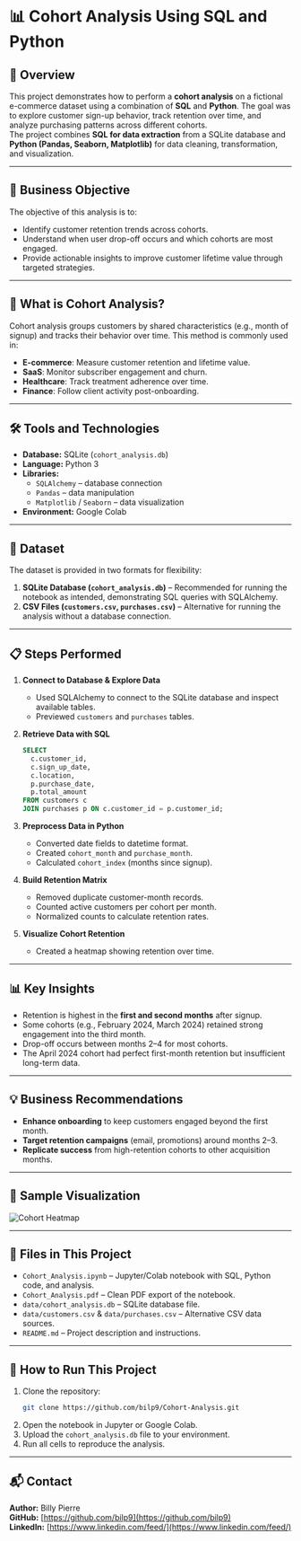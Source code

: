# 📊 Cohort Analysis Using SQL and Python

## 📌 Overview
This project demonstrates how to perform a **cohort analysis** on a fictional e-commerce dataset using a combination of **SQL** and **Python**. The goal was to explore customer sign-up behavior, track retention over time, and analyze purchasing patterns across different cohorts.  
The project combines **SQL for data extraction** from a SQLite database and **Python (Pandas, Seaborn, Matplotlib)** for data cleaning, transformation, and visualization.

---

## 🎯 Business Objective
The objective of this analysis is to:
- Identify customer retention trends across cohorts.
- Understand when user drop-off occurs and which cohorts are most engaged.
- Provide actionable insights to improve customer lifetime value through targeted strategies.

---

## 🧠 What is Cohort Analysis?
Cohort analysis groups customers by shared characteristics (e.g., month of signup) and tracks their behavior over time. This method is commonly used in:
- **E-commerce**: Measure customer retention and lifetime value.
- **SaaS**: Monitor subscriber engagement and churn.
- **Healthcare**: Track treatment adherence over time.
- **Finance**: Follow client activity post-onboarding.

---

## 🛠 Tools and Technologies
- **Database:** SQLite (`cohort_analysis.db`)
- **Language:** Python 3
- **Libraries:**
  - `SQLAlchemy` – database connection
  - `Pandas` – data manipulation
  - `Matplotlib` / `Seaborn` – data visualization
- **Environment:** Google Colab

---

## 📂 Dataset
The dataset is provided in two formats for flexibility:  
1. **SQLite Database (`cohort_analysis.db`)** – Recommended for running the notebook as intended, demonstrating SQL queries with SQLAlchemy.  
2. **CSV Files (`customers.csv`, `purchases.csv`)** – Alternative for running the analysis without a database connection.

---

## 📋 Steps Performed

1. **Connect to Database & Explore Data**
   - Used SQLAlchemy to connect to the SQLite database and inspect available tables.
   - Previewed `customers` and `purchases` tables.

2. **Retrieve Data with SQL**
   ```sql
   SELECT 
     c.customer_id,
     c.sign_up_date,
     c.location,
     p.purchase_date,
     p.total_amount
   FROM customers c
   JOIN purchases p ON c.customer_id = p.customer_id;
   ```

3. **Preprocess Data in Python**
   - Converted date fields to datetime format.
   - Created `cohort_month` and `purchase_month`.
   - Calculated `cohort_index` (months since signup).

4. **Build Retention Matrix**
   - Removed duplicate customer-month records.
   - Counted active customers per cohort per month.
   - Normalized counts to calculate retention rates.

5. **Visualize Cohort Retention**
   - Created a heatmap showing retention over time.

---

## 📊 Key Insights
- Retention is highest in the **first and second months** after signup.
- Some cohorts (e.g., February 2024, March 2024) retained strong engagement into the third month.
- Drop-off occurs between months 2–4 for most cohorts.
- The April 2024 cohort had perfect first-month retention but insufficient long-term data.

---

## 💡 Business Recommendations
- **Enhance onboarding** to keep customers engaged beyond the first month.
- **Target retention campaigns** (email, promotions) around months 2–3.
- **Replicate success** from high-retention cohorts to other acquisition months.

---

## 📸 Sample Visualization
![Cohort Heatmap](<heatmap.png>)

---

## 📎 Files in This Project
- `Cohort_Analysis.ipynb` – Jupyter/Colab notebook with SQL, Python code, and analysis.
- `Cohort_Analysis.pdf` – Clean PDF export of the notebook.
- `data/cohort_analysis.db` – SQLite database file.
- `data/customers.csv` & `data/purchases.csv` – Alternative CSV data sources.
- `README.md` – Project description and instructions.

---

## 🚀 How to Run This Project
1. Clone the repository:
   ```bash
   git clone https://github.com/bilp9/Cohort-Analysis.git
   ```
2. Open the notebook in Jupyter or Google Colab.
3. Upload the `cohort_analysis.db` file to your environment.
4. Run all cells to reproduce the analysis.

---

## 📬 Contact
**Author:** Billy Pierre  
**GitHub:** [https://github.com/bilp9](https://github.com/bilp9)  
**LinkedIn:** [https://www.linkedin.com/feed/](https://www.linkedin.com/feed/)  
